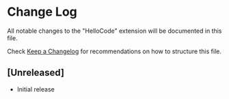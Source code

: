 # Change Log

All notable changes to the "HelloCode" extension will be documented in this file.

Check [Keep a Changelog](http://keepachangelog.com/) for recommendations on how to structure this file.

## [Unreleased]

- Initial release